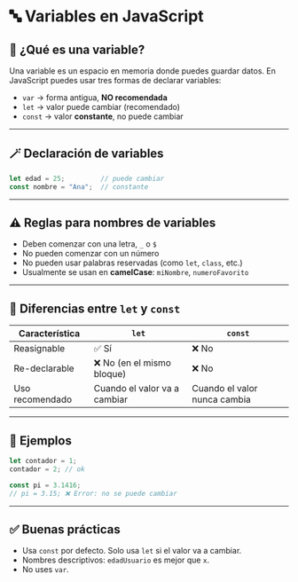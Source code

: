 # 🔤 Variables en JavaScript

## 🧠 ¿Qué es una variable?

Una variable es un espacio en memoria donde puedes guardar datos. En JavaScript puedes usar tres formas de declarar variables:

- `var` → forma antigua, **NO recomendada**
- `let` → valor puede cambiar (recomendado)
- `const` → valor **constante**, no puede cambiar

---

## 🪄 Declaración de variables

```js
let edad = 25;         // puede cambiar
const nombre = "Ana";  // constante
```

---

## ⚠️ Reglas para nombres de variables

- Deben comenzar con una letra, `_` o `$`
- No pueden comenzar con un número
- No pueden usar palabras reservadas (como `let`, `class`, etc.)
- Usualmente se usan en **camelCase**: `miNombre`, `numeroFavorito`

---

## 🔁 Diferencias entre `let` y `const`

| Característica     | `let`                        | `const`                              |
|--------------------|------------------------------|---------------------------------------|
| Reasignable        | ✅ Sí                         | ❌ No                                 |
| Re-declarable      | ❌ No (en el mismo bloque)    | ❌ No                                 |
| Uso recomendado    | Cuando el valor va a cambiar | Cuando el valor nunca cambia          |

---

## 🎯 Ejemplos

```js
let contador = 1;
contador = 2; // ok

const pi = 3.1416;
// pi = 3.15; ❌ Error: no se puede cambiar
```
---

## ✅ Buenas prácticas

- Usa `const` por defecto. Solo usa `let` si el valor va a cambiar.
- Nombres descriptivos: `edadUsuario` es mejor que `x`.
- No uses `var`.
